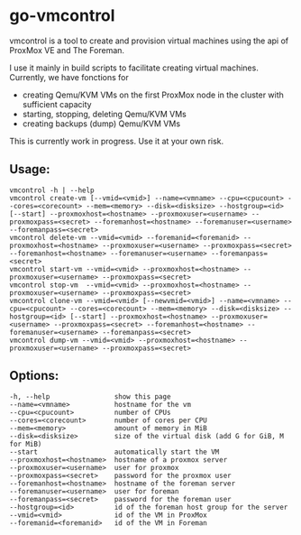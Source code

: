 # go-vmcontrol

vmcontrol is a tool to create and provision virtual machines using the api of ProxMox VE and The Foreman.

I use it mainly in build scripts to facilitate creating virtual machines. Currently, we have fonctions for 
* creating Qemu/KVM VMs on the first ProxMox node in the cluster with sufficient capacity
* starting, stopping, deleting Qemu/KVM VMs
* creating backups (dump) Qemu/KVM VMs


This is currently work in progress. Use it at your own risk. 


## Usage:
    vmcontrol -h | --help
    vmcontrol create-vm [--vmid=<vmid>] --name=<vmname> --cpu=<cpucount> --cores=<corecount> --mem=<memory> --disk=<disksize> --hostgroup=<id> [--start] --proxmoxhost=<hostname> --proxmoxuser=<username> --proxmoxpass=<secret> --foremanhost=<hostname> --foremanuser=<username> --foremanpass=<secret>
    vmcontrol delete-vm --vmid=<vmid> --foremanid=<foremanid> --proxmoxhost=<hostname> --proxmoxuser=<username> --proxmoxpass=<secret> --foremanhost=<hostname> --foremanuser=<username> --foremanpass=<secret>
    vmcontrol start-vm --vmid=<vmid> --proxmoxhost=<hostname> --proxmoxuser=<username> --proxmoxpass=<secret>
    vmcontrol stop-vm  --vmid=<vmid> --proxmoxhost=<hostname> --proxmoxuser=<username> --proxmoxpass=<secret>
    vmcontrol clone-vm --vmid=<vmid> [--newvmid=<vmid>] --name=<vmname> --cpu=<cpucount> --cores=<corecount> --mem=<memory> --disk=<disksize> --hostgroup=<id> [--start] --proxmoxhost=<hostname> --proxmoxuser=<username> --proxmoxpass=<secret> --foremanhost=<hostname> --foremanuser=<username> --foremanpass=<secret>
    vmcontrol dump-vm --vmid=<vmid> --proxmoxhost=<hostname> --proxmoxuser=<username> --proxmoxpass=<secret>

## Options:
    -h, --help                show this page
    --name=<vmname>           hostname for the vm
    --cpu=<cpucount>          number of CPUs
    --cores=<corecount>       number of cores per CPU
    --mem=<memory>            amount of memory in MiB
    --disk=<disksize>         size of the virtual disk (add G for GiB, M for MiB)
    --start                   automatically start the VM
    --proxmoxhost=<hostname>  hostname of a proxmox server
    --proxmoxuser=<username>  user for proxmox
    --proxmoxpass=<secret>    password for the proxmox user
    --foremanhost=<hostname>  hostname of the foreman server
    --foremanuser=<username>  user for foreman
    --foremanpass=<secret>    password for the foreman user
    --hostgroup=<id>          id of the foreman host group for the server
    --vmid=<vmid>             id of the VM in ProxMox
    --foremanid=<foremanid>   id of the VM in Foreman
